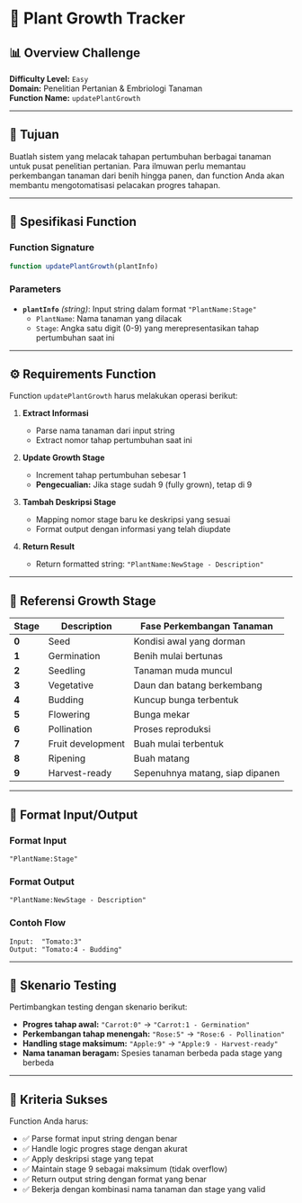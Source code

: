 # 🌱 Plant Growth Tracker

## 📊 Overview Challenge

**Difficulty Level:** `Easy`  
**Domain:** Penelitian Pertanian & Embriologi Tanaman  
**Function Name:** `updatePlantGrowth`

---

## 🎯 Tujuan

Buatlah sistem yang melacak tahapan pertumbuhan berbagai tanaman untuk pusat penelitian pertanian. Para ilmuwan perlu memantau perkembangan tanaman dari benih hingga panen, dan function Anda akan membantu mengotomatisasi pelacakan progres tahapan.

---

## 🔧 Spesifikasi Function

### Function Signature
```javascript
function updatePlantGrowth(plantInfo)
```

### Parameters
- **`plantInfo`** *(string)*: Input string dalam format `"PlantName:Stage"`
  - `PlantName`: Nama tanaman yang dilacak
  - `Stage`: Angka satu digit (0-9) yang merepresentasikan tahap pertumbuhan saat ini

---

## ⚙️ Requirements Function

Function `updatePlantGrowth` harus melakukan operasi berikut:

1. **Extract Informasi**
   - Parse nama tanaman dari input string
   - Extract nomor tahap pertumbuhan saat ini

2. **Update Growth Stage**
   - Increment tahap pertumbuhan sebesar 1
   - **Pengecualian:** Jika stage sudah 9 (fully grown), tetap di 9

3. **Tambah Deskripsi Stage**
   - Mapping nomor stage baru ke deskripsi yang sesuai
   - Format output dengan informasi yang telah diupdate

4. **Return Result**
   - Return formatted string: `"PlantName:NewStage - Description"`

---

## 🌿 Referensi Growth Stage

| Stage | Description | Fase Perkembangan Tanaman |
|-------|-------------|---------------------------|
| **0** | Seed | Kondisi awal yang dorman |
| **1** | Germination | Benih mulai bertunas |
| **2** | Seedling | Tanaman muda muncul |
| **3** | Vegetative | Daun dan batang berkembang |
| **4** | Budding | Kuncup bunga terbentuk |
| **5** | Flowering | Bunga mekar |
| **6** | Pollination | Proses reproduksi |
| **7** | Fruit development | Buah mulai terbentuk |
| **8** | Ripening | Buah matang |
| **9** | Harvest-ready | Sepenuhnya matang, siap dipanen |

---

## 📝 Format Input/Output

### Format Input
```
"PlantName:Stage"
```

### Format Output
```
"PlantName:NewStage - Description"
```

### Contoh Flow
```
Input:  "Tomato:3"
Output: "Tomato:4 - Budding"
```

---

## 🧪 Skenario Testing

Pertimbangkan testing dengan skenario berikut:
- **Progres tahap awal:** `"Carrot:0"` → `"Carrot:1 - Germination"`
- **Perkembangan tahap menengah:** `"Rose:5"` → `"Rose:6 - Pollination"`
- **Handling stage maksimum:** `"Apple:9"` → `"Apple:9 - Harvest-ready"`
- **Nama tanaman beragam:** Spesies tanaman berbeda pada stage yang berbeda

---

## 🎯 Kriteria Sukses

Function Anda harus:
- ✅ Parse format input string dengan benar
- ✅ Handle logic progres stage dengan akurat
- ✅ Apply deskripsi stage yang tepat
- ✅ Maintain stage 9 sebagai maksimum (tidak overflow)
- ✅ Return output string dengan format yang benar
- ✅ Bekerja dengan kombinasi nama tanaman dan stage yang valid
